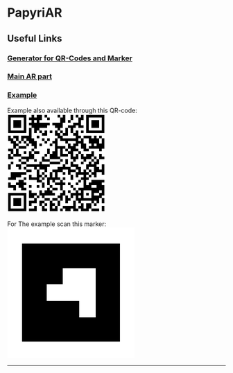 # PapyriAR

## Useful Links

### [Generator for QR-Codes and Marker](https://thorsten-trinkaus.github.io/PapyriAR/QR-Generator)

### [Main AR part](https://thorsten-trinkaus.github.io/PapyriAR/AR)

### [Example](https://thorsten-trinkaus.github.io/PapyriAR/AR/99700)

Example also available through this QR-code:
![QR](./images/qr.png)

For The example scan this marker:
![Marker](./images/marker.png)

---
